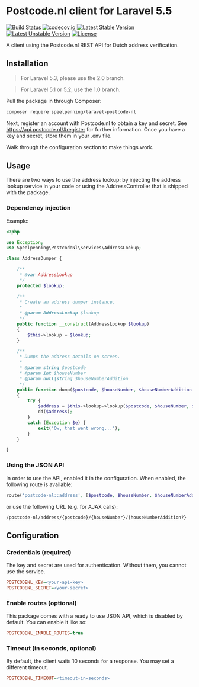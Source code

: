 # Postcode.nl client for Laravel 5.5

[![Build Status](https://travis-ci.org/Speelpenning-nl/laravel-postcode-nl.svg)](https://travis-ci.org/Speelpenning-nl/laravel-postcode-nl)
[![codecov.io](http://codecov.io/github/Speelpenning-nl/laravel-postcode-nl/coverage.svg?branch=master)](http://codecov.io/github/Speelpenning-nl/laravel-postcode-nl?branch=master)
[![Latest Stable Version](https://poser.pugx.org/speelpenning/laravel-postcode-nl/v/stable)](https://packagist.org/packages/speelpenning/laravel-postcode-nl)
[![Latest Unstable Version](https://poser.pugx.org/speelpenning/laravel-postcode-nl/v/unstable)](https://packagist.org/packages/speelpenning/laravel-postcode-nl)
[![License](https://poser.pugx.org/speelpenning/laravel-postcode-nl/license)](https://packagist.org/packages/speelpenning/laravel-postcode-nl)

A client using the Postcode.nl REST API for Dutch address verification.

## Installation

> For Laravel 5.3, please use the 2.0 branch.

> For Laravel 5.1 or 5.2, use the 1.0 branch.

Pull the package in through Composer:

```bash
composer require speelpenning/laravel-postcode-nl
```

Next, register an account with Postcode.nl to obtain a key and secret. See https://api.postcode.nl/#register for
further information. Once you have a key and secret, store them in your .env file.

Walk through the configuration section to make things work.

## Usage

There are two ways to use the address lookup: by injecting the address lookup service in your code or using the
AddressController that is shipped with the package.

### Dependency injection

Example:

```php
<?php

use Exception;
use Speelpenning\PostcodeNl\Services\AddressLookup;

class AddressDumper {

    /**
     * @var AddressLookup
     */
    protected $lookup;

    /**
     * Create an address dumper instance.
     *
     * @param AddressLookup $lookup
     */
    public function __construct(AddressLookup $lookup)
    {
        $this->lookup = $lookup;
    }

    /**
     * Dumps the address details on screen.
     *
     * @param string $postcode
     * @param int $houseNumber
     * @param null|string $houseNumberAddition
     */
    public function dump($postcode, $houseNumber, $houseNumberAddition = null)
    {
        try {
            $address = $this->lookup->lookup($postcode, $houseNumber, $houseNumberAddition);
            dd($address);
        }
        catch (Exception $e) {
            exit('Ow, that went wrong...');
        }
    }

}

```

### Using the JSON API

In order to use the API, enabled it in the configuration. When enabled, the following route is available:

```php
route('postcode-nl::address', [$postcode, $houseNumber, $houseNumberAddition = null]);
```

or use the following URL (e.g. for AJAX calls):

```
/postcode-nl/address/{postcode}/{houseNumber}/{houseNumberAddition?}
```

## Configuration

### Credentials (required)

The key and secret are used for authentication. Without them, you cannot use the service.

```ini
POSTCODENL_KEY=<your-api-key>
POSTCODENL_SECRET=<your-secret>
```

### Enable routes (optional)

This package comes with a ready to use JSON API, which is disabled by default. You can enable it like so:

```ini
POSTCODENL_ENABLE_ROUTES=true
```

### Timeout (in seconds, optional)

By default, the client waits 10 seconds for a response. You may set a different timeout.

```ini
POSTCODENL_TIMEOUT=<timeout-in-seconds>
```
